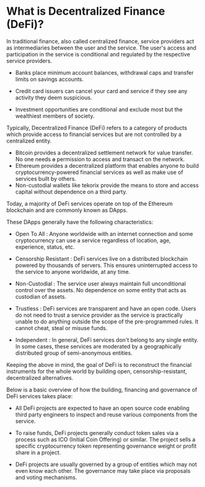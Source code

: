 # What is Decentralized Finance (DeFi)?

In traditional finance, also called centralized finance, service providers act as intermediaries between the user and the service. The user's access and participation in the service is conditional and regulated by the respective service providers.

- Banks place minimum account balances, withdrawal caps and transfer limits on savings accounts.

- Credit card issuers can cancel your card and service if they see any activity they deem suspicious.

- Investment opportunities are conditional and exclude most but the wealthiest members of society.

Typically, Decentralized Finance (DeFi) refers to a category of products which provide access to financial services but are not controlled by a centralized entity.

- Bitcoin provides a decentralized settlement network for value transfer. No one needs ~~a~~ permission to access and transact on the network.
- Ethereum provides a decentralized platform that enables anyone to build cryptocurrency-powered financial services as well as make use of services built by others.
- Non-custodial wallets like tekorix provide the means to store and access capital without dependence on a third party.

Today, a majority of DeFi services operate on top of the Ethereum blockchain and are commonly known as DApps.

These DApps generally have the following characteristics:

- Open To All : Anyone worldwide with an internet connection and some cryptocurrency can use a service regardless of location, age, experience, status, etc.

- Censorship Resistant : DeFi services live on a distributed blockchain powered by thousands of servers. This ensures uninterrupted access to the service to anyone worldwide, at any time.

- Non-Custodial : The service user always maintain full unconditional control over the assets. No dependence on some entity that acts as custodian of assets.

- Trustless : DeFi services are transparent and have an open code. Users do not need to trust a service provider as the service is practically unable to do anything outside the scope of the pre-programmed rules. It cannot cheat, steal or misuse funds.

- Independent : In general, DeFi services don't belong to any single entity. In some cases, these services are moderated by a geographically distributed group of semi-anonymous entities.

Keeping the above in mind, the goal of DeFi is to reconstruct the financial instruments for the whole world by building open, censorship-resistant, decentralized alternatives.

Below is a basic overview of how the building, financing and governance of DeFi services takes place:

- All DeFi projects are expected to have an open source code enabling third party engineers to inspect and reuse various components from the service.

- To raise funds, DeFi projects generally conduct token sales via a process such as ICO (Initial Coin Offering) or similar. The project sells a specific cryptocurrency token representing governance weight or profit share in a project.

- DeFi projects are usually governed by a group of entities which may not even know each other. The governance may take place via proposals and voting mechanisms.
